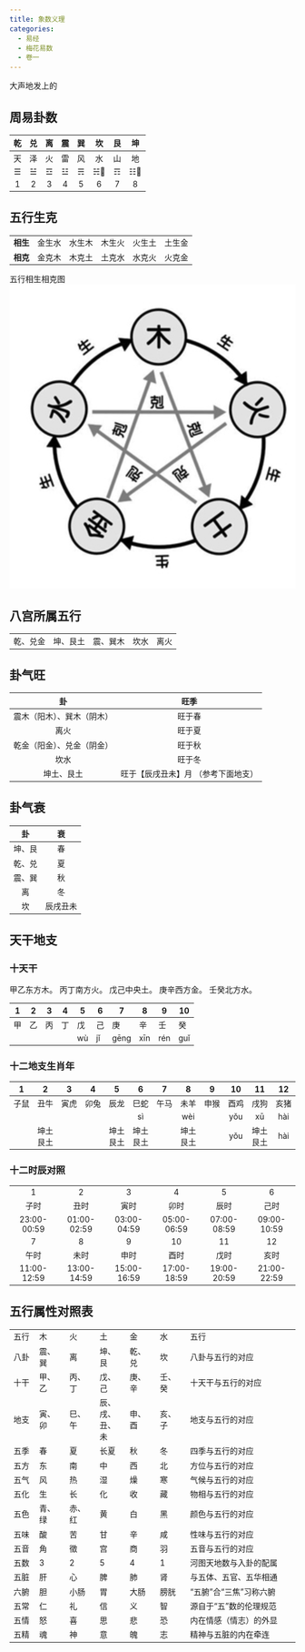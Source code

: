 ```yaml
---
title: 象数义理
categories:
  - 易经
  - 梅花易数
  - 卷一
---
```

大声地发上的
## 周易卦数
| 乾   | 兑   | 离   | 震   | 巽   | 坎   | 艮   | 坤   |
|:---:|:---:|:---:|:---:|:---:|:---:|:---:|:---:|
| 天   | 泽   | 火   | 雷   | 风   | 水   | 山   | 地   |
| ☰   | ☱   | ☲    | ☳   | ☴   | ☵   |☶    | ☷   |
| 1    | 2   | 3    | 4    | 5   | 6    | 7    | 8   |

## 五行生克

|  |   |   | | | |
|----|---|---|---|----|---|
| **相生** |  金生水 | 水生木  | 木生火|火生土|土生金|
| **相克**|  金克木 | 木克土  | 土克水 |水克火|火克金|

五行相生相克图
![-w313](/images/15861642766731.jpg)

## 八宫所属五行

|  |   |   | | | 
|----|---|---|---|----|
| 乾、兑金 |  坤、艮土 | 震、巽木  | 坎水|离火|

## 卦气旺
| 卦   | 旺季 |    
|:---:|:-----:|
|  震木（阳木）、巽木（阴木）  |  旺于春    |    
|  离火  |  旺于夏    |   
|  乾金（阳金）、兑金（阴金）  |  旺于秋    |   
|  坎水  |  旺于冬    |   
|  坤土、艮土  |  旺于【辰戌丑未】月 （参考下面地支）    |  

## 卦气衰 

 |  卦   | 衰  |    
|:---:|:-----:|
|  坤、艮  |  春    |    
|  乾、兑  |  夏    |   
|  震、巽  |  秋   |   
|  离   |  冬  |   
|  坎  |  辰戌丑未   |   

## 天干地支
### 十天干
甲乙东方木。
丙丁南方火。
戊己中央土。
庚辛西方金。
壬癸北方水。

| 1 | 2 | 3 | 4 | 5 | 6 | 7 | 8 | 9 | 10 |
|---|---|---|---|---|---|---|---|---|----|
| 甲 | 乙 | 丙 | 丁 | 戊 | 己 | 庚 | 辛 | 壬 | 癸  |
|   |   |   |   | wù| jǐ | gēng | xīn | rén | guǐ  |

###  十二地支生肖年
 
| 1 | 2| 3 | 4 | 5 | 6 | 7 | 8 | 9 | 10 | 11 | 12 |
|:---:|:---:|:---:|:---:|:---:|:---:|:---:|:---:|:---:|:---:|:---:|:---:|
| 子鼠 | 丑牛 | 寅虎 | 卯兔 | 辰龙 | 巳蛇 | 午马 | 未羊 | 申猴 | 酉鸡 | 戌狗 | 亥猪 |
|     |     |    |     |            | sì  |       |wèi|     | yǒu|  xū| hài |
|     |    坤土<br/>艮土  |    |     |坤土<br/>艮土 |  坤土<br/>艮土  |       | 坤土<br/>艮土|     | yǒu|   坤土<br/>艮土| hài |

### 十二时辰对照

|      |       |            |            |            |           |
|:---:|:---:|:---:|:---:|:---:|:---:|
| 1          | 2           | 3           | 4           | 5           | 6           |
| 子时           | 丑时           | 寅时           | 卯时           | 辰时           | 己时           |
| 23:00\-00:59 | 01:00\-02:59 | 03:00\-04:59 | 05:00\-06:59 | 07:00\-08:59 | 09:00\-10:59 |
| 7        | 8           |9          | 10          |11           | 12           |
| 午时           | 未时           | 申时           | 酉时           | 戊时           | 亥时           |
| 11:00\-12:59 | 13:00\-14:59 | 15:00\-16:59 | 17:00\-18:59 | 19:00\-20:59 | 21:00\-22:59 |


## 五行属性对照表
<table log-set-param="table_view" class="table-view log-set-param"><tbody><tr><td valign="top" align="left" width="45"><div class="para" label-module="para">五行</div>
</td><td valign="top" align="left" width="48"><div class="para" label-module="para">木</div>
</td><td valign="top" align="left" width="48"><div class="para" label-module="para">火</div>
</td><td valign="top" align="left" width="48"><div class="para" label-module="para">土</div>
</td><td valign="top" align="left" width="48"><div class="para" label-module="para">金</div>
</td><td valign="top" align="left" width="48"><div class="para" label-module="para">水</div>
</td><td valign="top" align="left" width="277"><div class="para" label-module="para">五行</div>
</td></tr><tr><td><div class="para" label-module="para">八卦</div>
</td><td><div class="para" label-module="para">震、巽</div>
</td><td><div class="para" label-module="para">离</div>
</td><td><div class="para" label-module="para">坤、艮</div>
</td><td><div class="para" label-module="para">乾、兑</div>
</td><td><div class="para" label-module="para">坎</div>
</td><td><div class="para" label-module="para">八卦与五行的对应</div>
</td></tr><tr><td><div class="para" label-module="para">十干</div>
</td><td><div class="para" label-module="para">甲、乙</div>
</td><td><div class="para" label-module="para">丙、丁</div>
</td><td><div class="para" label-module="para">戊、己</div>
</td><td><div class="para" label-module="para">庚、辛</div>
</td><td><div class="para" label-module="para">壬、癸</div>
</td><td><div class="para" label-module="para">十天干与五行的对应</div>
</td></tr><tr><td colspan="1" rowspan="1">地支</td><td colspan="1" rowspan="1">寅、卯</td><td colspan="1" rowspan="1">巳、午</td><td colspan="1" rowspan="1"><div class="para" label-module="para">辰、戌、丑、未</div>
</td><td colspan="1" rowspan="1">申、酉</td><td colspan="1" rowspan="1">亥、子</td><td colspan="1" rowspan="1">地支与五行的对应</td></tr><tr><td><div class="para" label-module="para">五季</div>
</td><td><div class="para" label-module="para">春</div>
</td><td><div class="para" label-module="para">夏</div>
</td><td><div class="para" label-module="para">长夏</div>
</td><td><div class="para" label-module="para">秋</div>
</td><td><div class="para" label-module="para">冬</div>
</td><td><div class="para" label-module="para">四季与五行的对应</div>
</td></tr><tr><td><div class="para" label-module="para">五方</div>
</td><td><div class="para" label-module="para">东</div>
</td><td><div class="para" label-module="para">南</div>
</td><td><div class="para" label-module="para">中</div>
</td><td><div class="para" label-module="para">西</div>
</td><td><div class="para" label-module="para">北</div>
</td><td><div class="para" label-module="para">方位与五行的对应</div>
</td></tr><tr><td><div class="para" label-module="para">五气</div>
</td><td><div class="para" label-module="para">风</div>
</td><td><div class="para" label-module="para">热</div>
</td><td><div class="para" label-module="para">湿</div>
</td><td><div class="para" label-module="para">燥</div>
</td><td><div class="para" label-module="para">寒</div>
</td><td><div class="para" label-module="para">气候与五行的对应</div>
</td></tr><tr><td><div class="para" label-module="para">五化</div>
</td><td><div class="para" label-module="para">生</div>
</td><td><div class="para" label-module="para">长</div>
</td><td><div class="para" label-module="para">化</div>
</td><td><div class="para" label-module="para">收</div>
</td><td><div class="para" label-module="para">藏</div>
</td><td><div class="para" label-module="para">物相与五行的对应</div>
</td></tr><tr><td><div class="para" label-module="para">五色</div>
</td><td><div class="para" label-module="para">青、绿</div>
</td><td><div class="para" label-module="para">赤、红</div>
</td><td><div class="para" label-module="para">黄</div>
</td><td><div class="para" label-module="para">白</div>
</td><td><div class="para" label-module="para">黑</div>
</td><td><div class="para" label-module="para">颜色与五行的对应</div>
</td></tr><tr><td><div class="para" label-module="para">五味</div>
</td><td><div class="para" label-module="para">酸</div>
</td><td><div class="para" label-module="para">苦</div>
</td><td><div class="para" label-module="para">甘</div>
</td><td><div class="para" label-module="para">辛</div>
</td><td><div class="para" label-module="para">咸</div>
</td><td><div class="para" label-module="para">性味与五行的对应</div>
</td></tr><tr><td><div class="para" label-module="para">五音</div>
</td><td><div class="para" label-module="para">角</div>
</td><td><div class="para" label-module="para">徵</div>
</td><td><div class="para" label-module="para">宫</div>
</td><td><div class="para" label-module="para">商</div>
</td><td><div class="para" label-module="para">羽</div>
</td><td><div class="para" label-module="para">五音与五行的对应</div>
</td></tr><tr><td><div class="para" label-module="para">五数</div>
</td><td><div class="para" label-module="para">3</div>
</td><td><div class="para" label-module="para">2</div>
</td><td><div class="para" label-module="para">5</div>
</td><td><div class="para" label-module="para">4</div>
</td><td><div class="para" label-module="para">1</div>
</td><td><div class="para" label-module="para">河图天地数与入卦的配属</div>
</td></tr><tr><td><div class="para" label-module="para">五脏</div>
</td><td><div class="para" label-module="para">肝</div>
</td><td><div class="para" label-module="para">心</div>
</td><td><div class="para" label-module="para">脾</div>
</td><td><div class="para" label-module="para">肺</div>
</td><td><div class="para" label-module="para">肾</div>
</td><td><div class="para" label-module="para">与五体、五官、五华相通</div>
</td></tr><tr><td><div class="para" label-module="para">六腑</div>
</td><td><div class="para" label-module="para">胆</div>
</td><td><div class="para" label-module="para">小肠</div>
</td><td><div class="para" label-module="para">胃</div>
</td><td><div class="para" label-module="para">大肠</div>
</td><td><div class="para" label-module="para">膀胱</div>
</td><td><div class="para" label-module="para">“五腑”合“三焦”习称六腑</div>
</td></tr><tr><td><div class="para" label-module="para">五常</div>
</td><td><div class="para" label-module="para">仁</div>
</td><td><div class="para" label-module="para">礼</div>
</td><td><div class="para" label-module="para">信</div>
</td><td><div class="para" label-module="para">义</div>
</td><td><div class="para" label-module="para">智</div>
</td><td><div class="para" label-module="para">源自于“五”数的伦理规范</div>
</td></tr><tr><td><div class="para" label-module="para">五情</div>
</td><td><div class="para" label-module="para">怒</div>
</td><td><div class="para" label-module="para">喜</div>
</td><td><div class="para" label-module="para">思</div>
</td><td><div class="para" label-module="para">悲</div>
</td><td><div class="para" label-module="para">恐</div>
</td><td><div class="para" label-module="para">内在情感（情志）的外显</div>
</td></tr><tr><td><div class="para" label-module="para">五精</div>
</td><td><div class="para" label-module="para">魂</div>
</td><td><div class="para" label-module="para">神</div>
</td><td><div class="para" label-module="para">意</div>
</td><td><div class="para" label-module="para">魄</div>
</td><td><div class="para" label-module="para">志</div>
</td><td><div class="para" label-module="para">精神与五脏的内在牵连</div>
</td></tr></tbody></table>


